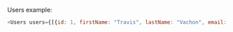 Users example:

```js
<Users users={[{id: 1, firstName: "Travis", lastName: "Vachon", email: "dontatme@gmail.com"}]} />
```
